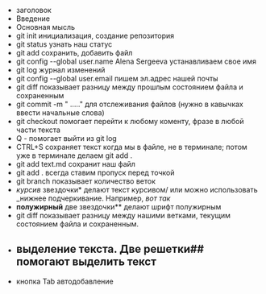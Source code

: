 * заголовок
* Введение
* Основная мысль
* git init  инициализация, создание репозитория
* git status узнать наш статус
* git add  сохранить, добавить файл
* git config --global user.name Alena Sergeeva  устанавливаем свое имя
* git log  журнал изменений
* git config --global user.email  пишем эл.адрес нашей почты
* git diff   показывает разницу между прошлым состоянием файла и сохраненным
* git commit -m " ....."    для отслеживания файлов (нужно в кавычках ввести начальные слова)
* git checkout  помогает перейти к любому коменту, фразе в любой части текста
* Q - помогает выйти из git log
* CTRL+S   сохраняет текст когда мы в файле, не в терминале; потом уже в терминале делаем git add .
* git add text.md  сохранит наш файл 
 * git add .    всегда ставим пропуск перед точкой
* git branch    показывает количество веток
 *  *курсив*  звездочки* делают текст курсивом/ или можно использовать _нижнее подчеркивание. Например, _вот так_
*  **полужирный**  две звездочки** делают шрифт полужирным
  * git diff  показывает разницу между нашими ветками, текущим состоянием файла и сохраненным.
 *  ## выделение текста.  Две решетки## помогают выделить текст
  * кнопка Tab  автодобавление